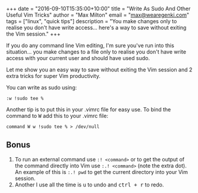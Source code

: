 +++
date        = "2016-09-10T15:35:00+10:00"
title       = "Write As Sudo And Other Useful Vim Tricks"
author      = "Max Milton"
email       = "max@wearegenki.com"
tags        = ["linux", "quick tips"]
description = "You make changes only to realise you don't have write access... here's a way to save without exiting the Vim session."
+++

<!-- TODO: Add an image of Vim in use -->

If you do any command line Vim editing, I'm sure you've run into this situation... you make changes to a file only to realise you don't have write access with your current user and should have used sudo.

Let me show you an easy way to save without exiting the Vim session and 2 extra tricks for super Vim productivity<!--more-->.

You can write as sudo using:

`:w !sudo tee %`

Another tip is to put this in your .vimrc file for easy use. To bind the command to <kbd><kbd>W</kbd></kbd> add this to your .vimrc file:

`command W w !sudo tee % > /dev/null`

## Bonus

1. To run an external command use `:! <command>` or to get the output of the command directly into Vim use `:.! <command>` (note the extra dot). An example of this is `:.! pwd` to get the current directory into your Vim session.
2. Another I use all the time is <kbd><kbd>u</kbd></kbd> to undo and <kbd><kbd>ctrl</kbd> + <kbd>r</kbd></kbd> to redo.
